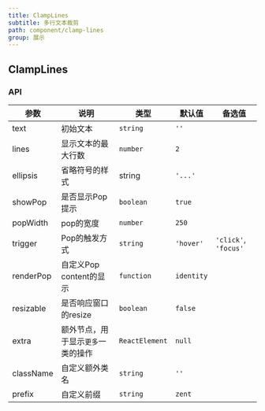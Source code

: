 ```yaml
---
title: ClampLines
subtitle: 多行文本裁剪
path: component/clamp-lines
group: 展示
---
```


## ClampLines

### API

| 参数        | 说明      | 类型     | 默认值  | 备选值 |
| --------- | ------- | ------ | ---- |-------|
| text      | 初始文本    | `string` | `''` |  |
| lines     | 显示文本的最大行数  | `number` | `2` |  |
| ellipsis  | 省略符号的样式  | string | `'...'` |  |
| showPop   | 是否显示Pop提示 | `boolean` | `true` |  |
| popWidth  | pop的宽度 | `number` | `250` |  |
| trigger   | Pop的触发方式 | `string` | `'hover'` | `'click'`, `'focus'` |
| renderPop | 自定义Pop content的显示 | `function` | `identity` |  |
| resizable | 是否响应窗口的resize | `boolean` | `false` |  |
| extra     | 额外节点，用于显示`更多`一类的操作 | `ReactElement` | `null` |  |
| className | 自定义额外类名 | `string` | `''` |  |
| prefix    | 自定义前缀 | `string` | `zent` |  |
